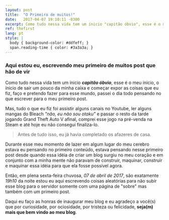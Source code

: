 ```yaml
---
layout: post
title:  "O Primeiro de muitos!"
date:   2017-04-07 19:10:11 -0300
excerpt: Como tudo nessa vida tem um ínicio "capitão óbvio", esse é o meu ínicio, de sair um pouco da minha caixa e começar expor as coisas que eu fiz, faço e pretendo fazer para...
ref: thefirst
lang: pt
style: |
  body { background-color: #ddfeff; }
  span.reading-time { color: #3a3a3a; }
---
```

### Aqui estou eu, escrevendo meu primeiro de muitos post que hão de vir

Como tudo nessa vida tem um ínicio ***capitão óbvio***, esse é o meu ínicio, o ínicio de sair um pouco da minha caixa e começar expor as coisas que eu fiz, faço e pretendo fazer para esse mundo, passei o dia todo pensando no que escrever para o meu primeiro post.   

Mas, tudo o que eu fiz foi assistir alguns canais no Youtube, ler alguns mangas do Bleach *"não, eu não sou otaku"* e passar o resto da tarde jogando Grand Theft Auto V afinal, comprei esse jogo na pré-venda na Steam e até hoje eu não consegui finaliza-lo.   

> Antes de tudo isso, eu já havia completado os afazeres de casa.

Durante esse meu momento de lazer em algum lugar do meu cerebro estava eu pensando no primeiro conteúdo, estava pensando nesse primeiro post desde quando essa idéia de criar um blog surgiu no meu coração e em conjunto com a minha mente não paravam de construir, maquinar, construir e maquinar essa idéia para que ela fosse possível agora.

Então, em plena sexta-feira chuvosa, *07 de abril de 2017*, são exatamente *19h10* da noite estou eu aqui escrevendo coisas aleatórias para não subir esse blog para o servidor somente com uma página de "sobre" mas também com um primeiro post.

Daqui eu faço as honras de inaugurar meu blog e eu agradeço a você(s) que por curiosidade, por ociosidade, por tristeza ou felicidade, **seja(m) mais que bem vindo ao meu blog**.
